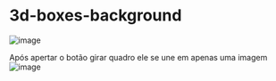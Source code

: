 # 3d-boxes-background

![image](https://user-images.githubusercontent.com/55327081/226711838-1c17e7fb-2996-41ae-afbb-3aa7daf6d911.png)

Após apertar o botão girar quadro  ele se une em apenas uma imagem 
![image](https://user-images.githubusercontent.com/55327081/226711886-74b250da-0a6c-451f-9947-49965d8b3956.png)
